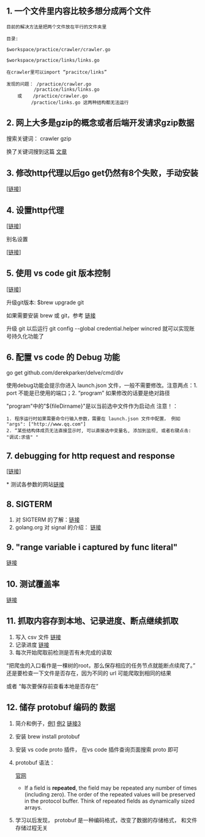 #

## 1. 一个文件里内容比较多想分成两个文件 ##

    目前的解决方法是把两个文件放在平行的文件夹里

    目录:

    $workspace/practice/crawler/crawler.go

    $workspace/practice/links/links.go

    在crawler里可以import “pracitce/links”

    发现的问题： /practice/crawler.go
              /practice/links/links.go
        或    /practice/crawler.go
             /practice/links.go 这两种结构都无法运行

## 2. 网上大多是gzip的概念或者后端开发请求gzip数据 ##

搜索关键词： crawler gzip

换了关键词搜到这篇 [文章](https://www.socketloop.com/tutorials/golang-read-gzipped-http-response)

## 3. 修改http代理以后go get仍然有8个失败，手动安装 ##

[[链接](http://www.cnblogs.com/zhaof/p/7941611.html)]

## 4. 设置http代理 ##

[[链接](http://droidyue.com/blog/2016/04/04/set-shadowsocks-proxy-for-terminal/)]

别名设置

[[链接](https://vsxen.github.io/2016/09/28/use-polipo-proxy-treminal/)]

## 5. 使用 vs code git 版本控制 ##

[[链接](https://github.com/xuanhun/vscode/blob/master/Visual%20Studio%20Code%20使用Git进行版本控制.md)]

升级git版本: $brew upgrade git

如果需要安装 brew 或 git，参考 [链接](https://www.michaelcrump.net/step-by-step-how-to-update-git/)

升级 git 以后运行 git config --global credential.helper wincred 就可以实现账号持久化功能了

## 6. 配置 vs code 的 Debug 功能 ##

go get github.com/derekparker/delve/cmd/dlv

使用debug功能会提示你进入 launch.json 文件，一般不需要修改。注意两点：1. port 不能是已使用的端口；2. “program” 如果修改的话要是绝对路径

"program"中的"${fileDirname}"是以当前选中文件作为启动点
注意！：

    1. 程序运行时如果需要命令行输入参数，需要在 launch.json 文件中配置， 例如 "args": ["http://www.qq.com"]
    2. “某些结构体成员无法直接显示时, 可以直接选中变量名, 添加到监视, 或者右键点击: "调试:求值" "

## 7. debugging for http request and response ##

[[链接](http://speakmy.name/2014/07/29/http-request-debugging-in-go/)]

\* 测试各参数的网站[链接](http://httpbin.org)

## 8. SIGTERM ##

1. 对 SIGTERM 的了解：[链接](http://www.cnblogs.com/itech/archive/2012/03/05/2380794.html)
2. golang.org 对 signal 的介绍： [链接](https://golang.org/pkg/os/signal/)

## 9. "range variable i captured by func literal" ##

[链接](https://github.com/huygn/til/issues/7)

## 10. 测试覆盖率 ##

[链接](http://gopl-zh.b0.upaiyun.com/ch11/ch11-03.html)

## 11. 抓取内容存到本地、记录进度、断点继续抓取 ##

1. 写入 csv 文件 [链接](https://golang.org/pkg/encoding/csv/#Writer.Write)
2. 记录进度 [链接](https://www.zhihu.com/question/29754961)
3. 每次开始爬取前检测是否有未完成的读取

 “把爬虫的入口看作是一棵树的root，那么保存相应的任务节点就能断点续爬了。” 还是要检查一下文件是否存在，因为不同的 url 可能爬取到相同的结果

或者 “每次要保存前查看本地是否存在”

## 12. 储存 protobuf 编码的 数据 ##

1. 简介和例子，[例1](http://www.jianshu.com/p/1a3f1c3031b5) [例2](http://lihaoquan.me/2017/6/29/how-to-use-protobuf.html) [链接3](https://linghutf.github.io/2016/06/08/protobuf/)
2. 安装 brew install protobuf
3. 安装 vs code proto 插件， 在vs code 插件查询页面搜索 proto 即可
4. protobuf 语法：

    [官网](https://developers.google.cn/protocol-buffers/docs/gotutorial)

    - If a field is **repeated**, the field may be repeated any number of times (including zero). The order of the repeated values will be preserved in the protocol buffer. Think of repeated fields as dynamically sized arrays.

5. 学习以后发现， protobuf 是一种编码格式，改变了数据的存储格式， 和文件存储过程无关